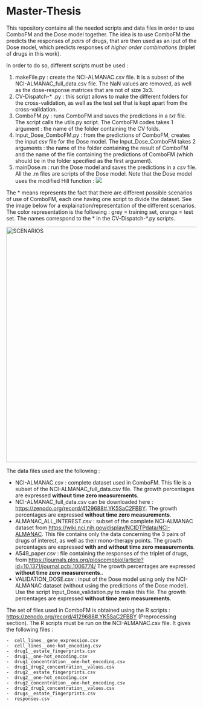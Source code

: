 # Master-Thesis

This repository contains all the needed scripts and data files in order to use ComboFM and the Dose model together. The idea is to use ComboFM the predicts the responses of *pairs* of drugs, that are then used as an iput of the Dose model, which predicts responses of *higher order combinations* (triplet of drugs in this work). 

In order to do so, different scripts must be used : 
  1) makeFile.py : create the NCI-ALMANAC.csv file. It is a subset of the NCI-ALMANAC_full_data.csv file. The NaN values are removed, as well as the dose-response matrices that are not of size 3x3.  
  2) CV-Dispatch-* .py : this script allows to make the different folders for the cross-validation, as well as the test set that is kept apart from the cross-validation.
  3) ComboFM.py : runs ComboFM and saves the predictions in a *txt* file. The script calls the utils.py script.
  The ComboFM codes takes 1 argument : the name of the folder containing the CV folds. 
  5) Input_Dose_ComboFM.py : from the predictions of ComboFM, creates the input *csv* file for the Dose model.
  The Input_Dose_ComboFM takes 2 arguments : the name of the folder containing the result of ComboFM and the name of the file containing the predictions of ComboFM (which should be in the folder specified as the first argument).
  6) mainDose.m :  run the Dose model and saves the predictions in a *csv* file. All the .m files are scripts of the Dose model. Note that the Dose model uses the modified Hill function : <img src="https://render.githubusercontent.com/render/math?math=y(x) = \frac{max(Data)}{1%2B(\frac{x}{a})^b}"> 

The * means represents the fact that there are different possible scenarios of use of ComboFM, each one having one script to divide the dataset. See the image below for a explaination/representation of the different scenarios. The color representation is the following : grey = training set, orange = test set. The names correspond to the * in the CV-Dispatch-*.py scripts.

<img width="622" alt="SCENARIOS" src="https://user-images.githubusercontent.com/62287195/119675819-a8d8e000-be3d-11eb-9ac8-6b76b63f47be.png">

The data files used are the following : 

  - NCI-ALMANAC.csv : complete dataset used in ComboFM. This file is a subset of the NCI-ALMANAC_full_data.csv file. The growth percentages are expressed **without time zero measurements**.
  - NCI-ALMANAC_full_data.csv can be downloaded here : https://zenodo.org/record/4129688#.YK5SaC2FBBY. The growth percentages are expressed **without time zero measurements**.
  - ALMANAC_ALL_INTEREST.csv : subset of the complete NCI-ALMANAC dataset from https://wiki.nci.nih.gov/display/NCIDTPdata/NCI-ALMANAC. This file contains only the data concerning the 3 pairs of drugs of interest, as well as their mono-therapy points. The growth percentages are expressed **with and without time zero measurements**.
  - A549_paper.csv : file containing the responses of the triplet of drugs, from https://journals.plos.org/ploscompbiol/article?id=10.1371/journal.pcbi.1006774/ The growth percentages are expressed **without time zero measurements**..
  - VALIDATION_DOSE.csv : input of the Dose model using only the NCI-ALMANAC dataset (without using the predictions of the Dose model). Use the script Input_Dose_validation.py to make this file. The growth percentages are expressed **without time zero measurements**.
 
The set of files used in ComboFM is obtained using the R scripts : https://zenodo.org/record/4129688#.YK5SaC2FBBY (Preprocessing section). The R scripts must be run on the NCI-ALMANAC.csv file. It gives the following files : 
   
    -  cell_lines__gene_expression.csv
    -  cell_lines__one-hot_encoding.csv
    -  drug1__estate_fingerprints.csv
    -  drug1__one-hot_encoding.csv
    -  drug1_concentration__one-hot_encoding.csv
    -  drug1_drug2_concentration__values.csv
    -  drug2__estate_fingerprints.csv
    -  drug2__one-hot_encoding.csv
    -  drug2_concentration__one-hot_encoding.csv
    -  drug2_drug1_concentration__values.csv
    -  drugs__estate_fingerprints.csv
    -  responses.csv

